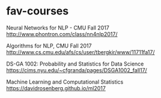# fav-courses
Neural Networks for NLP - CMU Fall 2017
http://www.phontron.com/class/nn4nlp2017/

Algorithms for NLP, CMU Fall 2017
http://www.cs.cmu.edu/afs/cs/user/tbergkir/www/11711fa17/

DS-GA 1002: Probability and Statistics for Data Science
https://cims.nyu.edu/~cfgranda/pages/DSGA1002_fall17/

Machine Learning and Computational Statistics
https://davidrosenberg.github.io/ml2017


